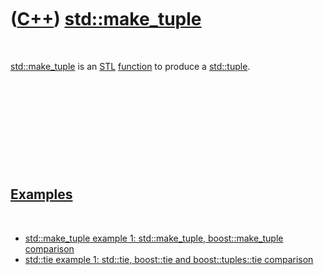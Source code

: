 
 

 

 

 

 

([C++](Cpp.md)) [std::make\_tuple](CppStdMake_tuple.md)
=========================================================

 

[std::make\_tuple](CppStdMake_tuple.md) is an [STL](CppStl.md)
[function](CppFunction.md) to produce a [std::tuple](CppStdTuple.md).

 

 

 

 

 

[Examples](CppExample.md)
--------------------------

 

-   [std::make\_tuple example 1: std::make\_tuple, boost::make\_tuple
    comparison](CppStdMake_tupleExample.md)
-   [std::tie example 1: std::tie, boost::tie and boost::tuples::tie
    comparison](CppStdTieExample.md)

 

 

 

 

 

 

